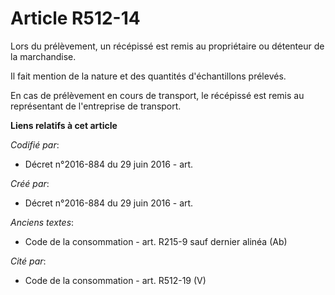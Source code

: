 # Article R512-14

Lors du prélèvement, un récépissé est remis au propriétaire ou détenteur de la marchandise.

Il fait mention de la nature et des quantités d'échantillons prélevés.

En cas de prélèvement en cours de transport, le récépissé est remis au représentant de l'entreprise de transport.

**Liens relatifs à cet article**

_Codifié par_:

  - Décret n°2016-884 du 29 juin 2016 - art.

_Créé par_:

  - Décret n°2016-884 du 29 juin 2016 - art.

_Anciens textes_:

  - Code de la consommation - art. R215-9 sauf dernier alinéa (Ab)

_Cité par_:

  - Code de la consommation - art. R512-19 (V)
